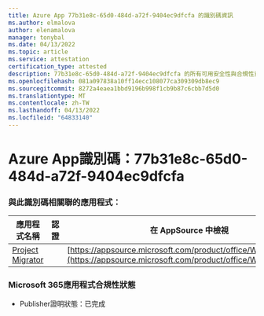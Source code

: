 ```yaml
---
title: Azure App 77b31e8c-65d0-484d-a72f-9404ec9dfcfa 的識別碼資訊
ms.author: elmalova
author: elenamalova
manager: tonybal
ms.date: 04/13/2022
ms.topic: article
ms.service: attestation
certification_type: attested
description: 77b31e8c-65d0-484d-a72f-9404ec9dfcfa 的所有可用安全性與合規性資訊。
ms.openlocfilehash: 081a097838a10ff14ecc108077ca309309db8ec9
ms.sourcegitcommit: 8272a4eaea1bbd9196b998f1cb9b87c6cbb7d5d0
ms.translationtype: MT
ms.contentlocale: zh-TW
ms.lasthandoff: 04/13/2022
ms.locfileid: "64833140"
---
```

# <a name="azure-app-id-77b31e8c-65d0-484d-a72f-9404ec9dfcfa"></a>Azure App識別碼：77b31e8c-65d0-484d-a72f-9404ec9dfcfa


### <a name="apps-associated-with-this-id"></a>與此識別碼相關聯的應用程式：
| **應用程式名稱** | **認證** | **在 AppSource 中檢視** |
|--------------|---------------|-----------------------|
| [Project Migrator](../forward/WA200003160.md) |  | [https://appsource.microsoft.com/product/office/WA200003160](https://appsource.microsoft.com/product/office/WA200003160) |

### <a name="microsoft-365-app-compliance-status"></a>Microsoft 365應用程式合規性狀態
- Publisher證明狀態：已完成
